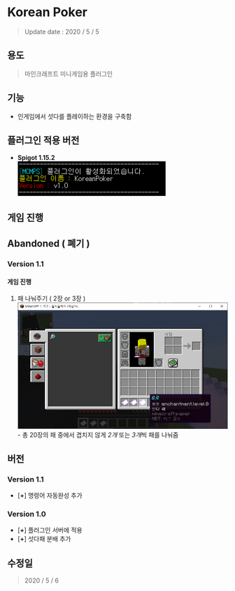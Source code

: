 # Korean Poker
  > Update date : 2020 / 5 / 5

## 용도
  > 마인크래프트 미니게임용 플러그인

## 기능
  - 인게임에서 섯다를 플레이하는 환경을 구축함

## 플러그인 적용 버전
  - **Spigot 1.15.2**  
  ![Plugin_Enable](./picture/PluginEnable.png)

## 게임 진행

## Abandoned ( 폐기 )
### Version 1.1
#### 게임 진행
  1. 패 나눠주기 ( 2장 or 3장 )  
  ![Hand3](./picture/Hand_3.png)
    - 총 20장의 패 중에서 겹치지 않게 *2개* 또는 *3개*씩 패를 나눠줌

## 버전
### Version 1.1
  - [**+**] 명령어 자동완성 추가
### Version 1.0
  - [**+**] 플러그인 서버에 적용
  - [**+**] 섯다패 분배 추가

## 수정일
  > 2020 / 5 / 6